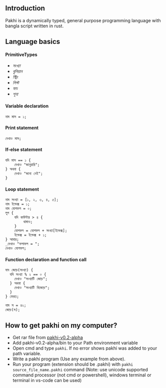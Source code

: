 ## Introduction
Pakhi is a dynamically typed, general purpose programming language with bangla script written in rust.
## Language basics
#### PrimitiveTypes
- _সংখ্যা_
- _বুলিয়ান_
- _স্ট্রিং_
- _লিস্ট_
- _ফাং_
- _শূন্য_
#### Variable declaration
```
নাম মাস = ১;
```
#### Print statement
```
দেখাও মাস;
```
#### If-else statement
```
যদি মাস == ১ {
    দেখাও "জানুয়ারি";
} অথবা {
    দেখাও "জানা নেই";
}
```
#### Loop statement
```
নাম সংখ্যা = [১, ২, ৩, ৪, ৫];
নাম ইন্ডেক্স = ১;
নাম যোগফল = ০;
লুপ {
    যদি কাউন্টার > ৪ {
        থামাও;
    }
    যোগফল = যোগফল + সংখ্যা[ইন্ডেক্স];
    ইন্ডেক্স = ইন্ডেক্স + ১;
} আবার;
_দেখাও "ফলাফল = ";
দেখাও যোগফল;
```
#### Function declaration and function call
```
ফাং জোড়(সংখ্যা) {
  যদি সংখ্যা % ২ == ০ {
    দেখাও "সংখ্যাটি জোড়";
  } অথবা {
    দেখাও "সংখ্যাটি বিজোড়";
  }
} ফেরত;

নাম স = ৪২;
জোড়(স);
```
## How to get pakhi on my computer?
* Get rar file from [pakhi-v0.2-alpha](https://github.com/Shafin098/pakhi-bhasha/releases)
* Add pakhi-v0.2-alpha/bin to your Path environment variable
* Open cmd and type `pakhi`. If no error shows pakhi was added to your path variable.
* Write a pakhi program (Use any example from above).
* Run your program (extension should be .pakhi) with `pakhi source_file_name.pakhi` command (Note: use unicode supported command processor (not cmd or powershell), windows terminal or terminal in vs-code can be used)